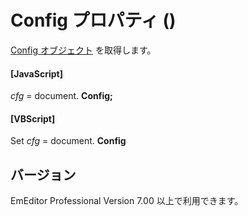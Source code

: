 # Config プロパティ ()

[Config オブジェクト](../config/index) を取得します。

#### \[JavaScript\]

_cfg_ = document. **Config;**

#### \[VBScript\]

Set _cfg_ = document. **Config**

## バージョン

EmEditor Professional Version 7.00 以上で利用できます。

